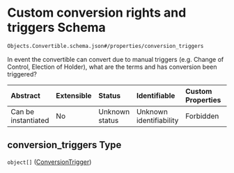# Custom conversion rights and triggers Schema

```txt
Objects.Convertible.schema.json#/properties/conversion_triggers
```

In event the convertible can convert due to manual triggers (e.g. Change of Control, Election of Holder), what are the terms and has conversion been triggered?

| Abstract            | Extensible | Status         | Identifiable            | Custom Properties | Additional Properties | Access Restrictions | Defined In                                                                            |
| :------------------ | :--------- | :------------- | :---------------------- | :---------------- | :-------------------- | :------------------ | :------------------------------------------------------------------------------------ |
| Can be instantiated | No         | Unknown status | Unknown identifiability | Forbidden         | Allowed               | none                | [Convertible.schema.json*](../objects/Convertible.schema.json "open original schema") |

## conversion_triggers Type

`object[]` ([ConversionTrigger](convertible-properties-custom-conversion-rights-and-triggers-conversiontrigger.md))
